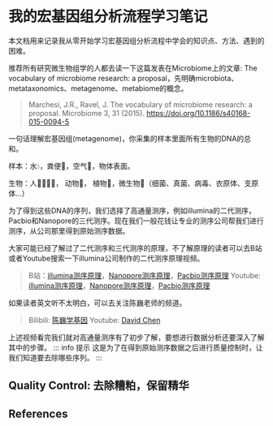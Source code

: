 # 我的宏基因组分析流程学习笔记

本文档用来记录我从零开始学习宏基因组分析流程中学会的知识点、方法、遇到的困难。

推荐所有研究微生物组学的人都去读一下这篇发表在Microbiome上的文章: The vocabulary of microbiome research: a proposal，先明确microbiota、 metataxonomics、metagenome、metabiome的概念。
> Marchesi, J.R., Ravel, J. The vocabulary of microbiome research: a proposal. Microbiome 3, 31 (2015). https://doi.org/10.1186/s40168-015-0094-5

一句话理解宏基因组(metagenome)，你采集的样本里面所有生物的DNA的总和。

样本：水💧，粪便💩，空气💨，物体表面。

生物：人👨‍👩‍👧‍👧， 动物🐶， 植物🌻，微生物🦠（细菌、真菌、病毒、衣原体、支原体...）

为了得到这些DNA的序列，我们选择了高通量测序，例如illumina的二代测序，Pacbio和Nanopore的三代测序。现在我们一般花钱让专业的测序公司帮我们进行测序，从公司那里得到原始测序数据。

大家可能已经了解过了二代测序和三代测序的原理，不了解原理的读者可以去B站或者Youtube搜索一下illumina公司制作的二代测序原理视频。

> B站：[illumina测序原理](https://www.bilibili.com/video/BV1W44y1373N)，[Nanopore测序原理](https://www.bilibili.com/video/BV1kL4y1i7Jx)，[Pacbio测序原理](https://www.bilibili.com/video/BV1iL4y1i7Tf)
> Youtube: [illumina测序原理](https://www.youtube.com/watch?v=fCd6B5HRaZ8)，[Nanopore测序原理](https://www.youtube.com/watch?v=RcP85JHLmnI)，[Pacbio测序原理](https://www.youtube.com/watch?v=_lD8JyAbwEo)

如果读者英文听不太明白，可以去关注陈巍老师的频道。
>Bilibili: [陈巍学基因](https://space.bilibili.com/17326115)
Youtube: [David Chen](https://www.youtube.com/@davidchen4753)

上述视频看完我们就对高通量测序有了初步了解，要想进行数据分析还要深入了解其中的步骤。
::: info 提示
这是为了在得到原始测序数据之后进行质量控制时，让我们知道要去除哪些序列。
:::
## Quality Control: 去除糟粕，保留精华


## References